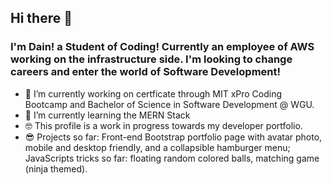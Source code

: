 ## Hi there 👋

### I'm Dain! a Student of Coding! Currently an employee of AWS working on the infrastructure side. I'm looking to change careers and enter the world of Software Development!

- 🔭 I’m currently working on certficate through MIT xPro Coding Bootcamp and Bachelor of Science in Software Development @ WGU. 
- 🌱 I’m currently learning the MERN Stack
- 🤓 This profile is a work in progress towards my developer portfolio. 
- 😎 Projects so far: Front-end Bootstrap portfolio page with avatar photo, mobile and desktop friendly, and a collapsible hamburger menu; JavaScripts tricks so far: floating random colored balls, matching game (ninja themed).
